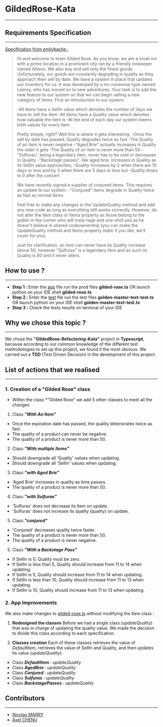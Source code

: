 # GildedRose-Kata   
---
## Requirements Specification 
---

[Specification from  emilybache : ](https://github.com/ChrisHeral/GildedRose-Refactoring-Kata/blob/main/GildedRoseRequirements.txt)

>Hi and welcome to team Gilded Rose. As you know, we are a small inn with a prime location in a prominent city ran by a friendly innkeeper named Allison. We also buy and sell only the finest goods. 
>Unfortunately, our goods are constantly degrading in quality as they approach their sell by date. We have a system in place that updates our inventory for us. It was developed by a no-nonsense type named Leeroy, who has moved on to new adventures. Your task is to add the new feature to our system so that we can begin selling a new category of items. First an introduction to our system:
>
>-All items have a SellIn value which denotes the number of days we have to sell the item
>-All items have a Quality value which denotes how valuable the item is
>-At the end of each day our system lowers both values for every item
>
>Pretty simple, right? Well this is where it gets interesting:
>-Once the sell by date has passed, Quality degrades twice as fast
>-The Quality of an item is never negative
>-"Aged Brie" actually increases in Quality the older it gets
>-The Quality of an item is never more than 50
>-"Sulfuras", being a legendary item, never has to be sold or decreases in Quality
>-"Backstage passes", like aged brie, increases in Quality as its SellIn value approaches;
>-Quality increases by 2 when there are 10 days or less and by 3 when there are 5 days or less but
>-Quality drops to 0 after the concert
>
>We have recently signed a supplier of conjured items. This requires an update to our system:
>-"Conjured" items degrade in Quality twice as fast as normal items
>
>Feel free to make any changes to the UpdateQuality method and add any new code as long as everything still works correctly. However, do not alter the Item class or Items property as those belong to the goblin in the corner who will insta-rage and one-shot you as he doesn't believe in shared codeownership (you can make the UpdateQuality method and Items property static if you like, we'll cover for you).
>
>Just for clarification, an item can never have its Quality increase above 50, however "Sulfuras" is a legendary item and as such its Quality is 80 and it never alters.

## How to use ? 
---
- **Step 1 :** 
Enter the [app](https://github.com/ACHENU26/GildedRose-Kata/tree/main/app) file run the prod files **gilded-rose.ts** OR launch python on your IDE shell **gilded-rose.ts** 
- **Step 2 :** 
Enter the [test](https://github.com/ACHENU26/GildedRose-Kata/tree/main/test) file run the test files **golden-master-text-test.ts** OR launch python on your IDE shell **golden-master-text-test.ts** 
- **Step 3 :** 
Check the tests results on terminal of your IDE

## Why we chose this topic ?
---
We chose the **"GildedRose-Refactoring-Kata"** project in **Typescript**, because according to our common knowledge of the different test methodologies to set up this project, we found it the most obvious. We carried out a **TDD** (Test Driven Decision) in the development of this project.
## List of actions that we realised
---
### 1. Creation of a "Gilded Rose" class
- Within the class *"Gilded Rose" we add 5 other classes to meet all the changes

1. Class ***"With An Item"***
- Once the expiration date has passed, the quality deteriorates twice as fast.
- The quality of a product can never be negative.
- The quality of a product is never more than 50.

2. Class ***"With multiple Items"***
- Should downgrade all 'Quality' values ​​when updating.
- Should downgrade all 'SellIn' values ​​when updating.

3. Class ***"with Aged Brie"***
- 'Aged Brie' increases in quality as time passes.
- The quality of a product is never more than 50.

4. Class ***"with Sulfuras"***
- 'Sulfuras' does not decrease its Item on update.
- 'Sulfuras' does not increase its quality (quality) on update.

5. Class ***"conjured"***
- 'Conjured' decreases quality twice faster.
- The quality of a product is never more than 50.
- The quality of a product is never negative.


5. Class ***"With a Backstage Pass"***
- If SellIn is 0, Quality must be zero.
- If SellIn is less than 5, Quality should increase from 11 to 14 when updating.
- If SellIn is 5, Quality should increase from 11 to 14 when updating.
- If SellIn is less than 10, Quality should increase from 11 to 13 when updating.
- If SellIn is 10, Quality should increase from 11 to 13 when updating.

### 2. App Improvements
We also make changes to [gilded-rose.ts](https://github.com/ACHENU26/GildedRose-Kata/blob/main/app/gilded-rose.ts) without modifying the Item class : 

1. **Redesigned the classes**
Before we had a single class (*updateQuality*) that was in charge of updating the quality value. We made the decision to divide this class according to each specification. 

2. **Classes creation**
Each of these classes retrieves the value of *DefaultItem*, retrieves the value of SellIn and Quality, and then updates its value (*updateQuality*).

- Class ***DefaultItem*** : *updateQuality*
- Class ***AgedBrie*** : *updateQuality*
- Class ***Conjured*** : *updateQuality*
- Class ***Sulfuras*** : *updateQuality*
- Class ***BackstagePasses*** : *updateQuality*

## Contributors 
---
- [Nicolas MARRY](https://github.com/zygof) 
- [Axel CHENU](https://github.com/ACHENU26)